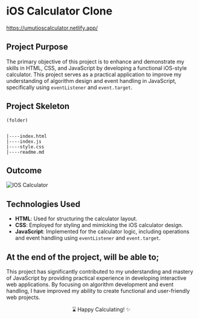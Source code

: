 # iOS Calculator Clone

https://umutioscalculator.netlify.app/

## Project Purpose
The primary objective of this project is to enhance and demonstrate my skills in HTML, CSS, and JavaScript by developing a functional iOS-style calculator. This project serves as a practical application to improve my understanding of algorithm design and event handling in JavaScript, specifically using `eventListener` and `event.target`.

## Project Skeleton

```
(folder)


|----index.html
|----index.js
|----style.css
|----readme.md

```




## Outcome
![IOS Calculator](https://github.com/ucangun/IOS_Calculator/assets/149247682/195dc1bb-93d0-47f8-9751-e534b5bcd5e7)

## Technologies Used
- **HTML**: Used for structuring the calculator layout.
- **CSS**: Employed for styling and mimicking the iOS calculator design.
- **JavaScript**: Implemented for the calculator logic, including operations and event handling using `eventListener` and `event.target`.

## At the end of the project, will be able to;

This project has significantly contributed to my understanding and mastery of JavaScript by providing practical experience in developing interactive web applications. By focusing on algorithm development and event handling, I have improved my ability to create functional and user-friendly web projects.

<p align="center"> ⌛ Happy Calculating!  ✨ </p>
